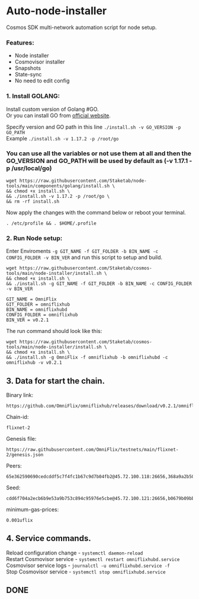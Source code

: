 # Auto-node-installer
Cosmos SDK multi-network automation script for node setup.  
### Features:  
- Node installer
- Cosmovisor installer
- Snapshots
- State-sync
- No need to edit config

### 1. Install GOLANG:
Install custom version of Golang #GO.  
Or you can install GO from [official website](https://golang.org/doc/install).  

Specify version and GO path in this line `./install.sh -v GO_VERSION -p GO_PATH`  
Example `./install.sh -v 1.17.2 -p /root/go`  

### You can use all the variables or not use them at all and then the GO_VERSION and GO_PATH will be used by default as (-v 1.17.1 -p /usr/local/go)  

```
wget https://raw.githubusercontent.com/Staketab/node-tools/main/components/golang/install.sh \
&& chmod +x install.sh \
&& ./install.sh -v 1.17.2 -p /root/go \
&& rm -rf install.sh
```
Now apply the changes with the command below or reboot your terminal.  
```
. /etc/profile && . $HOME/.profile
```

### 2. Run Node setup:
Enter Enviroments `-g GIT_NAME -f GIT_FOLDER -b BIN_NAME -c CONFIG_FOLDER -v BIN_VER` and run this script to setup and build.  
```
wget https://raw.githubusercontent.com/Staketab/cosmos-tools/main/node-installer/install.sh \
&& chmod +x install.sh \
&& ./install.sh -g GIT_NAME -f GIT_FOLDER -b BIN_NAME -c CONFIG_FOLDER -v BIN_VER
```
`GIT_NAME = OmniFlix`  
`GIT_FOLDER = omniflixhub`  
`BIN_NAME = omniflixhubd`  
`CONFIG_FOLDER = omniflixhub`  
`BIN_VER = v0.2.1`

The run command should look like this:
```
wget https://raw.githubusercontent.com/Staketab/cosmos-tools/main/node-installer/install.sh \
&& chmod +x install.sh \
&& ./install.sh -g OmniFlix -f omniflixhub -b omniflixhubd -c omniflixhub -v v0.2.1
```

## 3. Data for start the chain.  
Binary link:
```
https://github.com/OmniFlix/omniflixhub/releases/download/v0.2.1/omniflixhubd
```
Chain-id:
```
flixnet-2
```  
Genesis file:
```
https://raw.githubusercontent.com/OmniFlix/testnets/main/flixnet-2/genesis.json
```
Peers:
```
65e362590690cedcddf5c7f4fc1b67c9d7b04fb2@45.72.100.118:26656,368a9a2b5096de253aaae302ff15a0a77fe06416@45.72.100.119:26656,cf8a7600b3daf23e9a3ce67ebe50c4af44701aa8@45.72.100.123:26656,93433a8c325d5ed5d2484d7fd23cda3dac511392@45.72.100.124:26656
```
Seed:
```
cdd6f704a2ecb6b9e53a9b753c894c95976e5cbe@45.72.100.121:26656,b0679b09bb72dfc29c332b5ea754cd578d106a49@45.72.100.122:26656
```
minimum-gas-prices:
```
0.001uflix
```

## 4. Service commands.
Reload configuration change - `systemctl daemon-reload`  
Restart Cosmovisor service - `systemctl restart omniflixhubd.service`  
Cosmovisor service logs - `journalctl -u omniflixhubd.service -f`  
Stop Cosmovisor service - `systemctl stop omniflixhubd.service`  

## DONE
